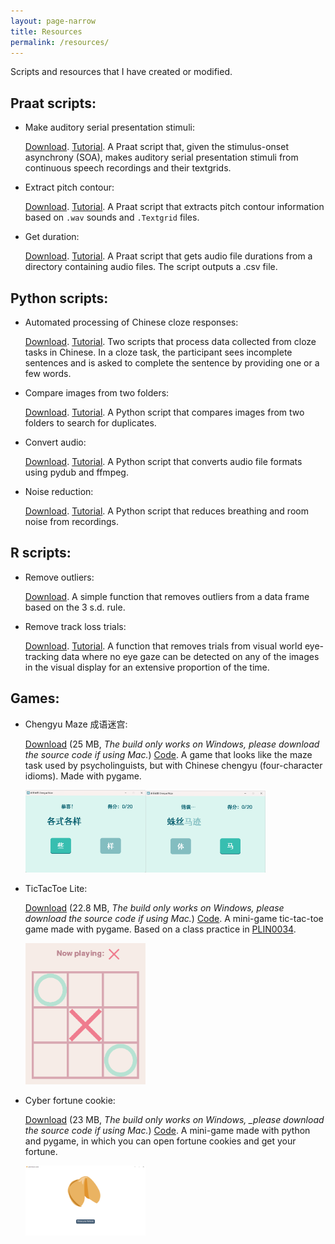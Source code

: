 ```yaml
---
layout: page-narrow
title: Resources
permalink: /resources/
---
```


Scripts and resources that I have created or modified. 

## Praat scripts:

- Make auditory serial presentation stimuli:

  <a href="/files/resources/praat/auditory-SP-stimuli-from-textgrid" download>Download</a>. [Tutorial](https://yiling-huo.github.io/tutorials/2023/03/10/make-auditory-sp-stimuli.html). A Praat script that, given the stimulus-onset asynchrony (SOA), makes auditory serial presentation stimuli from continuous speech recordings and their textgrids.
  
- Extract pitch contour:

  <a href="/files/resources/praat/extract_pitch_contour" download>Download</a>. [Tutorial](https://yiling-huo.github.io/tutorials/2023/03/10/extract-tone.html). A Praat script that extracts pitch contour information based on `.wav` sounds and `.Textgrid` files.

- Get duration:

  <a href="/files/resources/praat/get_duration" download>Download</a>. [Tutorial](https://yiling-huo.github.io/tutorials/2023/06/14/get-duration.html). A Praat script that gets audio file durations from a directory containing audio files. The script outputs a .csv file.

## Python scripts:

- Automated processing of Chinese cloze responses:

  <a href="/files/resources/python/chinese-cloze.zip" download>Download</a>. [Tutorial](https://yiling-huo.github.io/tutorials/2023/02/06/How-to-process-cloze.html). Two scripts that process data collected from cloze tasks in Chinese. In a cloze task, the participant sees incomplete sentences and is asked to complete the sentence by providing one or a few words.

- Compare images from two folders:

  <a href="/files/resources/python/compare_images.py" download>Download</a>. [Tutorial](https://yiling-huo.github.io/tutorials/2023/03/30/compare-images.html). A Python script that compares images from two folders to search for duplicates. 

- Convert audio:

  <a href="/files/resources/python/convert_audio.py" download>Download</a>. [Tutorial](https://yiling-huo.github.io/tutorials/2023/06/14/convert-audio.html). A Python script that converts audio file formats using pydub and ffmpeg. 

- Noise reduction:

  <a href="/files/resources/python/noise_reduction.py" download>Download</a>. [Tutorial](https://yiling-huo.github.io/tutorials/2023/07/23/noise-reduction.html). A Python script that reduces breathing and room noise from recordings. 

## R scripts:

- Remove outliers:

  <a href="/files/resources/r/remove_outlier_function.R" download>Download</a>. A simple function that removes outliers from a data frame based on the 3 s.d. rule. 

- Remove track loss trials:

  <a href="/files/resources/r/remove_trackloss.R" download>Download</a>. [Tutorial](https://yiling-huo.github.io/tutorials/2023/04/25/trackloss.html). A function that removes trials from visual world eye-tracking data where no eye gaze can be detected on any of the images in the visual display for an extensive proportion of the time. 

## Games:

- Chengyu Maze 成语迷宫:

  <a href="/files/resources/games/chengyu-maze.zip" download>Download</a> (25 MB, *The build only works on Windows, please download the source code if using Mac.*) [Code](https://github.com/Yiling-Huo/chengyu-maze). A game that looks like the maze task used by psycholinguists, but with Chinese chengyu (four-character idioms). Made with pygame. 

  <p><img src="/images/resources/chengyu1.png"  width="40%"><img src="/images/resources/chengyu2.png"  width="40%"></p>

- TicTacToe Lite:

  <a href="/files/resources/games/TicTacToe-Lite.zip" download>Download</a> (22.8 MB, *The build only works on Windows, please download the source code if using Mac.*) [Code](https://github.com/Yiling-Huo/tic-tac-toe). A mini-game tic-tac-toe game made with pygame. Based on a class practice in [PLIN0034](https://www.ucl.ac.uk/module-catalogue/modules/introduction-to-computational-linguistics-PLIN0034).

  <p><img src="/images/resources/tic-tac-toe.png"  width="40%"></p>

- Cyber fortune cookie:

  <a href="/files/resources/games/cyber-fortune-cookie_exe.win-amd64-3.10.zip" download>Download</a> (23 MB, *The build only works on Windows, _please download the source code if using Mac.*) [Code](https://github.com/Yiling-Huo/cyber-fortune-cookie). A mini-game made with python and pygame, in which you can open fortune cookies and get your fortune. 

  <p><img src="/images/resources/fortune-cookie-game.png"  width="40%"></p>